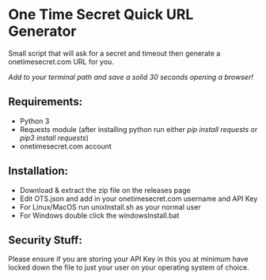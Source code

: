 # One Time Secret Quick URL Generator 

Small script that will ask for a secret and timeout then generate a onetimesecret.com URL for you.

*Add to your terminal path and save a solid 30 seconds opening a browser!*

## Requirements:
- Python 3
- Requests module (after installing python run either *pip install requests* or *pip3 install requests*)
- onetimesecret.com account


## Installation:
- Download & extract the zip file on the releases page
- Edit OTS.json and add in your onetimesecret.com username and API Key
- For Linux/MacOS run unixInstall.sh as your normal user
- For Windows double click the windowsInstall.bat

## Security Stuff:
Please ensure if you are storing your API Key in this you at minimum have locked down the file to just your user on your operating system of choice.
